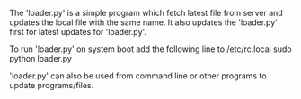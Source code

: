 The 'loader.py' is a simple program which fetch latest file from server and updates the local file with the same name. It also updates the 'loader.py' first for latest updates for 'loader.py'.

To run 'loader.py' on system boot add the following line to /etc/rc.local
sudo python loader.py 

'loader.py' can also be used from command line or other programs to update  programs/files.
